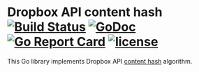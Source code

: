 # Dropbox API content hash [![Build Status](https://travis-ci.org/Metalnem/dropbox.svg?branch=master)](https://travis-ci.org/Metalnem/dropbox) [![GoDoc](https://godoc.org/github.com/Metalnem/dropbox?status.svg)](https://godoc.org/github.com/Metalnem/dropbox) [![Go Report Card](https://goreportcard.com/badge/github.com/Metalnem/dropbox)](https://goreportcard.com/report/github.com/Metalnem/dropbox) [![license](https://img.shields.io/badge/license-MIT-blue.svg?style=flat)](https://raw.githubusercontent.com/metalnem/dropbox/master/LICENSE)

This Go library implements Dropbox API [content hash](https://www.dropbox.com/developers/reference/content-hash) algorithm.
